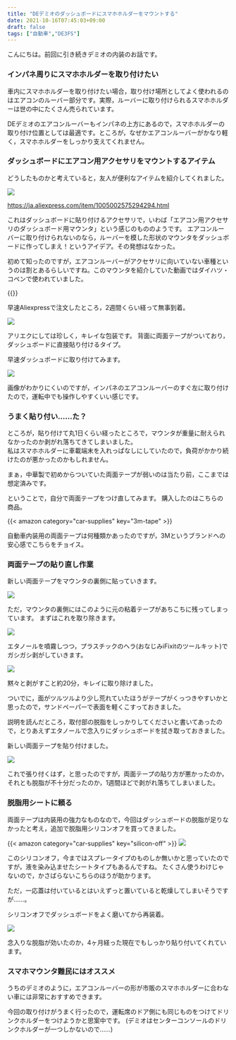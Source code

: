 ```yaml
---
title: "DEデミオのダッシュボードにスマホホルダーをマウントする"
date: 2021-10-16T07:45:03+09:00
draft: false
tags: ["自動車","DE3FS"]
---
```

こんにちは。前回に引き続きデミオの内装のお話です。

### インパネ周りにスマホホルダーを取り付けたい
車内にスマホホルダーを取り付けたい場合，取り付け場所としてよく使われるのはエアコンのルーバー部分です。実際，ルーバーに取り付けられるスマホホルダーは世の中にたくさん売られています。

DEデミオのエアコンルーバーもインパネの上方にあるので，スマホホルダーの取り付け位置としては最適です。ところが，なぜかエアコンルーバーがかなり軽く，スマホホルダーをしっかり支えてくれません。

### ダッシュボードにエアコン用アクセサリをマウントするアイテム

どうしたものかと考えていると，友人が便利なアイテムを紹介してくれました。


![](./mounter_ali.png)

https://ja.aliexpress.com/item/1005002575294294.html

これはダッシュボードに貼り付けるアクセサリで，いわば「エアコン用アクセサリのダッシュボード用マウンタ」という感じのもののようです。
エアコンルーバーに取り付けられないのなら，ルーバーを模した形状のマウンタをダッシュボードに作ってしまえ！というアイデア。その発想はなかった。

初めて知ったのですが，エアコンルーバーがアクセサリに向いていない車種というのは割とあるらしいですね。このマウンタを紹介していた動画ではダイハツ・コペンで使われていました。

{{<youtube VJup16fi4-A>}}

早速Aliexpressで注文したところ，2週間くらい経って無事到着。

![](./dashboard-mounter[6].jpg)

アリエクにしては珍しく，キレイな包装です。
背面に両面テープがついており，ダッシュボードに直接貼り付けるタイプ。

早速ダッシュボードに取り付けてみます。

![](./dashboard-mounter[4].jpg)

画像がわかりにくいのですが，インパネのエアコンルーバーのすぐ左に取り付けたので，運転中でも操作しやすくいい感じです。

### うまく貼り付い……た？
ところが，貼り付けて丸1日くらい経ったところで，マウンタが重量に耐えられなかったのか剥がれ落ちてきてしまいました。  
私はスマホホルダーに車載端末を入れっぱなしにしていたので，負荷がかかり続けたのが悪かったのかもしれません。

まぁ，中華製で初めからついていた両面テープが弱いのは当たり前，ここまでは想定済みです。

ということで，自分で両面テープをつけ直してみます。
購入したのはこちらの商品。

{{< amazon category="car-supplies" key="3m-tape" >}}

自動車内装用の両面テープは何種類かあったのですが，3Mというブランドへの安心感でこちらをチョイス。

### 両面テープの貼り直し作業
新しい両面テープをマウンタの裏側に貼っていきます。

![](./dashboard-mounter[1].jpg)

ただ，マウンタの裏側にはこのように元の粘着テープがあちこちに残ってしまっています。
まずはこれを取り除きます。

![](./dashboard-mounter[2].jpg)

エタノールを噴霧しつつ，プラスチックのヘラ(おなじみiFixitのツールキット)でガシガシ剥がしていきます。

![](./dashboard-mounter[3].jpg)

黙々と剥がすこと約20分，キレイに取り除けました。

ついでに，面がツルツルより少し荒れていたほうがテープがくっつきやすいかと思ったので，サンドペーパーで表面を軽くこすっておきました。

説明を読んだところ，取付部の脱脂をしっかりしてくださいと書いてあったので，とりあえずエタノールで念入りにダッシュボードを拭き取っておきました。

新しい両面テープを貼り付けました。

![](./dashboard-mounter[8].jpg)

これで張り付くはず，と思ったのですが，両面テープの貼り方が悪かったのか，それとも脱脂が不十分だったのか，1週間ほどで剥がれ落ちてしまいました。

### 脱脂用シートに頼る

両面テープは内装用の強力なものなので，今回はダッシュボードの脱脂が足りなかったと考え，追加で脱脂用シリコンオフを買ってきました。

{{< amazon category="car-supplies" key="silicon-off" >}}
![](./dashboard-mounter[11].jpg)

このシリコンオフ，今まではスプレータイプのものしか無いかと思っていたのですが，液を染み込ませたシートタイプもあるんですね。
たくさん使うわけじゃないので，かさばらないこちらのほうが助かります。

ただ，一応蓋は付いているとはいえずっと置いていると乾燥してしまいそうですが……。

シリコンオフでダッシュボードをよく磨いてから再装着。

![](./dashboard-mounter[9].jpg)

念入りな脱脂が効いたのか，4ヶ月経った現在でもしっかり貼り付いてくれています。

### スマホマウンタ難民にはオススメ

うちのデミオのように，エアコンルーバーの形が市販のスマホホルダーに合わない車には非常におすすめできます。

今回の取り付けがうまく行ったので，運転席のドア側にも同じものをつけてドリンクホルダーをつけようかと思案中です。
(デミオはセンターコンソールのドリンクホルダーが一つしかないので……)
